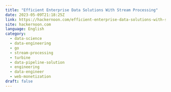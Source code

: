 ```yaml
---
title: "Efficient Enterprise Data Solutions With Stream Processing"
date: 2023-05-09T21:18:25Z
link: https://hackernoon.com/efficient-enterprise-data-solutions-with-stream-processing?source=rss&utm_medium=RSS&utm_source=news.12bit.vn
site: hackernoon.com
language: English
category:
  - data-science
  - data-engineering
  - go
  - stream-processing
  - turbine
  - data-pipeline-solution
  - engineering
  - data-engineer
  - web-monetization
draft: false
---
```

